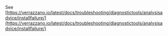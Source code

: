 See [https://verrazzano.io/latest/docs/troubleshooting/diagnostictools/analysisadvice/installfailure/](https://verrazzano.io/latest/docs/troubleshooting/diagnostictools/analysisadvice/installfailure/)
